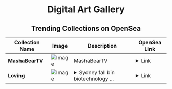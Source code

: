 <div align="center">

# Digital Art Gallery

## Trending Collections on OpenSea

| Collection Name                       | Image                                                                                     | Description                       | OpenSea Link                                                                                          |
|---------------------------------------|-------------------------------------------------------------------------------------------|-----------------------------------|--------------------------------------------------------------------------------------------------------|
| **MashaBearTV** | ![Image](https://i.seadn.io/s/raw/files/c2c0064540b1883eeb03b10712873669.jpg?w=500&auto=format?w=200&auto=format) | MashaBearTV | <details><summary>Link</summary>[MashaBearTV](https://opensea.io/collection/mashabeartv)</details> |
| **Loving** | ![Image](https://i.seadn.io/s/raw/files/3a2ea2150b71ca902ca5676898adec9c.jpg?w=500&auto=format?w=200&auto=format) | <details><summary>Sydney fall bin biotechnology ...</summary>Sydney fall bin biotechnology hs niger obituaries topic component</details> | <details><summary>Link</summary>[Loving](https://opensea.io/collection/loving-15)</details> |

</div>